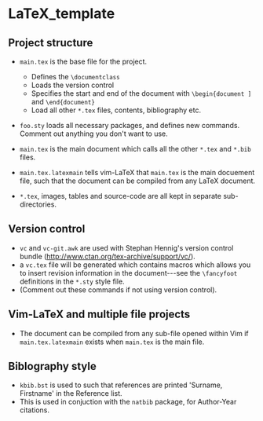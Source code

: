 LaTeX_template
==============

## Project structure
- `main.tex` is the base file for the project.
	- Defines the `\documentclass`
	- Loads the version control
	- Specifies the start and end of the document with `\begin{document ]` and `\end{document}`
	- Load all other `*.tex` files, contents, bibliography etc.
- `foo.sty` loads all necessary packages, and defines new commands. Comment out anything you don't want to use.

- `main.tex` is the main document which calls all the other `*.tex` and `*.bib` files.

- `main.tex.latexmain` tells vim-LaTeX that `main.tex` is the main docuement file, such that the document can be compiled from any LaTeX document.

- `*.tex`, images, tables and source-code are all kept in separate sub-directories.

## Version control
- `vc` and `vc-git.awk` are used with Stephan Hennig's version control bundle (http://www.ctan.org/tex-archive/support/vc/). 
- a `vc.tex` file will be generated which contains macros which allows you to insert revision information in the document---see the `\fancyfoot` definitions in the `*.sty` style file.
- (Comment out these commands if not using version control).

## Vim-LaTeX and multiple file projects
- The document can be compiled from any sub-file opened within Vim if `main.tex.latexmain` exists when `main.tex` is the main file.

## Biblography style
- `kbib.bst` is used to such that references are printed 'Surname, Firstname' in the Reference list.
- This is used in conjuction with the `natbib` package, for Author-Year citations.
